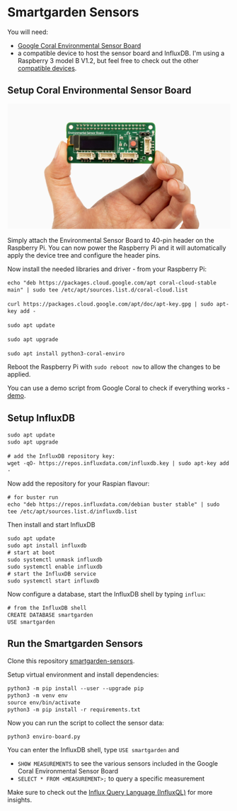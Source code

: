 # Smartgarden Sensors

You will need:
- [Google Coral Environmental Sensor Board](https://coral.ai/products/environmental)
- a compatible device to host the sensor board and InfluxDB. I'm using a Raspberry 3 model B V1.2, but feel free to check out the other [compatible devices](https://coral.ai/products/environmental#compatible-with-coral-and-raspberry-pi-boards).

## Setup Coral Environmental Sensor Board

![alt Environmental Sensor Board](sensorBoard.webp)

Simply attach the Environmental Sensor Board to 40-pin header on the Raspberry Pi. 
You can now power the Raspberry Pi and it will automatically apply the device tree and configure the header pins.

Now install the needed libraries and driver - from your Raspberry Pi:

```
echo "deb https://packages.cloud.google.com/apt coral-cloud-stable main" | sudo tee /etc/apt/sources.list.d/coral-cloud.list

curl https://packages.cloud.google.com/apt/doc/apt-key.gpg | sudo apt-key add -

sudo apt update

sudo apt upgrade

sudo apt install python3-coral-enviro
```

Reboot the Raspberry Pi with `sudo reboot now` to allow the changes to be applied.

You can use a demo script from Google Coral to check if everything works - [demo](https://coral.ai/docs/enviro-board/get-started/#3-try-the-demo).

## Setup InfluxDB

```
sudo apt update
sudo apt upgrade

# add the InfluxDB repository key:
wget -qO- https://repos.influxdata.com/influxdb.key | sudo apt-key add -
```

Now add the repository for your Raspian flavour:
```
# for buster run
echo "deb https://repos.influxdata.com/debian buster stable" | sudo tee /etc/apt/sources.list.d/influxdb.list
```

Then install and start InfluxDB
```
sudo apt update
sudo apt install influxdb
# start at boot
sudo systemctl unmask influxdb
sudo systemctl enable influxdb
# start the InfluxDB service
sudo systemctl start influxdb
```

Now configure a database, start the InfluxDB shell by typing `influx`:
```
# from the InfluxDB shell
CREATE DATABASE smartgarden
USE smartgarden
```

## Run the Smartgarden Sensors
Clone this repository [smartgarden-sensors](https://github.com/lucaired/smartgarden-sensors).

Setup virtual environment and install dependencies:
```
python3 -m pip install --user --upgrade pip
python3 -m venv env
source env/bin/activate
python3 -m pip install -r requirements.txt
```

Now you can run the script to collect the sensor data:
```
python3 enviro-board.py
```

You can enter the InfluxDB shell, type `USE smartgarden` and 
- `SHOW MEASUREMENTS` to see the various sensors included in the Google Coral Environmental Sensor Board
- `SELECT * FROM <MEASUREMENT>;` to query a specific measurement

Make sure to check out the [Influx Query Language (InfluxQL)](https://docs.influxdata.com/influxdb/v1.8/query_language/) for more insights.




